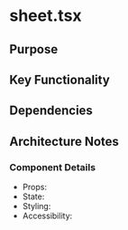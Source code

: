 # sheet.tsx

## Purpose

## Key Functionality

## Dependencies

## Architecture Notes

### Component Details
- Props: 
- State: 
- Styling: 
- Accessibility: 
